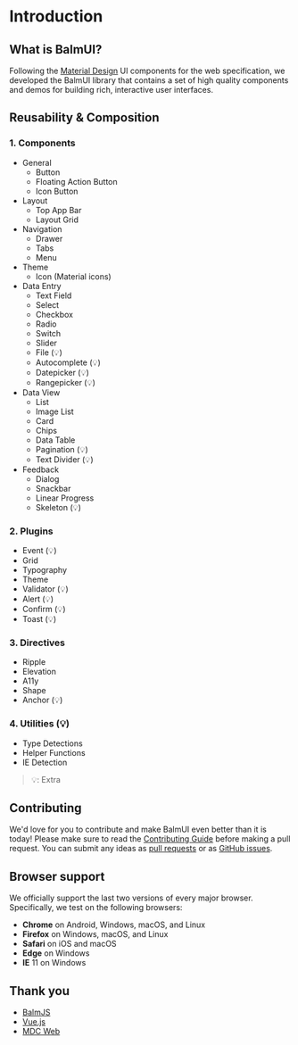 # Introduction

## What is BalmUI?

Following the [Material Design](https://material.io/components/) UI components for the web specification, we developed the BalmUI library that contains a set of high quality components and demos for building rich, interactive user interfaces.

## Reusability & Composition

### 1. Components

- General
  - Button
  - Floating Action Button
  - Icon Button
- Layout
  - Top App Bar
  - Layout Grid
- Navigation
  - Drawer
  - Tabs
  - Menu
- Theme
  - Icon (Material icons)
- Data Entry
  - Text Field
  - Select
  - Checkbox
  - Radio
  - Switch
  - Slider
  - File (💡)
  - Autocomplete (💡)
  - Datepicker (💡)
  - Rangepicker (💡)
- Data View
  - List
  - Image List
  - Card
  - Chips
  - Data Table
  - Pagination (💡)
  - Text Divider (💡)
- Feedback
  - Dialog
  - Snackbar
  - Linear Progress
  - Skeleton (💡)

### 2. Plugins

- Event (💡)
- Grid
- Typography
- Theme
- Validator (💡)
- Alert (💡)
- Confirm (💡)
- Toast (💡)

### 3. Directives

- Ripple
- Elevation
- A11y
- Shape
- Anchor (💡)

### 4. Utilities (💡)

- Type Detections
- Helper Functions
- IE Detection

> 💡: Extra

## Contributing

We'd love for you to contribute and make BalmUI even better than it is today! Please make sure to read the [Contributing Guide](https://github.com/balmjs/balm-ui/blob/master/CONTRIBUTING.md) before making a pull request. You can submit any ideas as [pull requests](https://github.com/balmjs/balm-ui/pulls) or as [GitHub issues](https://github.com/balmjs/balm-ui/issues).

## Browser support

We officially support the last two versions of every major browser. Specifically, we test on the following browsers:

- **Chrome** on Android, Windows, macOS, and Linux
- **Firefox** on Windows, macOS, and Linux
- **Safari** on iOS and macOS
- **Edge** on Windows
- **IE** 11 on Windows

## Thank you

- [BalmJS](https://balmjs.com/)
- [Vue.js](https://vuejs.org/)
- [MDC Web](https://material.io/components/)
